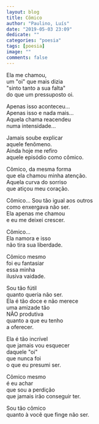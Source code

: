 ```yaml
---
layout: blog
title: Cômico
author: "Paulino, Luís"
date: "2019-05-03 23:09"
dedicate: ""
categories: "poesia"
tags: [poesia]
image: ""
comments: false
---
```

Ela me chamou,\
um "oi" que mais dizia\
"sinto tanto a sua falta"\
do que um pressuposto oi.

Apenas isso aconteceu...\
Apenas isso e nada mais...\
Aquela chama reacendeu\
numa intensidade...

Jamais soube explicar\
aquele fenômeno.\
Ainda hoje me refiro\
aquele episódio como cômico.

Cômico, da mesma forma\
que ela chamou minha atenção.\
Aquela curva do sorriso\
que atiçou meu coração.

Cômico... Sou tão igual aos outros\
como enxergava não ser.\
Ela apenas me chamou\
e eu me deixei crescer.

Cômico...\
Ela namora e isso\
não tira sua liberdade.

Cômico mesmo\
foi eu fantasiar\
essa minha\
ilusiva vaidade.

Sou tão fútil\
quanto queria não ser.\
Ela é tão doce e não merece\
uma amizade tão\
NÃO produtiva\
quanto a que eu tenho\
a oferecer.

Ela é tão incrível\
que jamais vou esquecer\
daquele "oi"\
que nunca foi\
o que eu presumi ser.

Cômico mesmo\
é eu achar\
que sou a perdição\
que jamais irão conseguir ter.

Sou tão cômico\
quanto à você que finge não ser.
